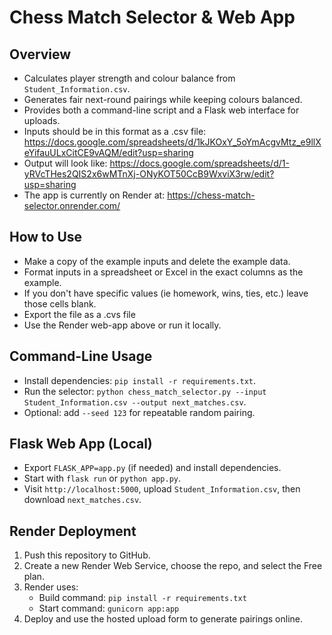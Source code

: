 Chess Match Selector & Web App
================================

Overview
--------
- Calculates player strength and colour balance from `Student_Information.csv`.
- Generates fair next-round pairings while keeping colours balanced.
- Provides both a command-line script and a Flask web interface for uploads.
- Inputs should be in this format as a .csv file: https://docs.google.com/spreadsheets/d/1kJKOxY_5oYmAcgvMtz_e9llXeYifauULxCitCE9vAQM/edit?usp=sharing 
- Output will look like: https://docs.google.com/spreadsheets/d/1-yRVcTHes2QIS2x6wMTnXj-ONyKOT50CcB9WxviX3rw/edit?usp=sharing
- The app is currently on Render at: https://chess-match-selector.onrender.com/ 

How to Use
--------------------
- Make a copy of the example inputs and delete the example data.
- Format inputs in a spreadsheet or Excel in the exact columns as the example. 
- If you don't have specific values (ie homework, wins, ties, etc.) leave those cells blank.
- Export the file as a .cvs file
- Use the Render web-app above or run it locally.

Command-Line Usage
------------------
- Install dependencies: `pip install -r requirements.txt`.
- Run the selector: `python chess_match_selector.py --input Student_Information.csv --output next_matches.csv`.
- Optional: add `--seed 123` for repeatable random pairing.

Flask Web App (Local)
---------------------
- Export `FLASK_APP=app.py` (if needed) and install dependencies.
- Start with `flask run` or `python app.py`.
- Visit `http://localhost:5000`, upload `Student_Information.csv`, then download `next_matches.csv`.

Render Deployment
-----------------
1. Push this repository to GitHub.
2. Create a new Render Web Service, choose the repo, and select the Free plan.
3. Render uses:
   - Build command: `pip install -r requirements.txt`
   - Start command: `gunicorn app:app`
4. Deploy and use the hosted upload form to generate pairings online.